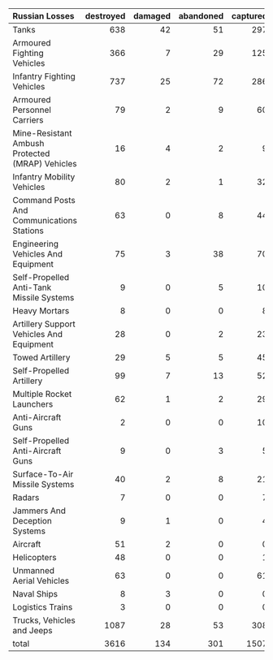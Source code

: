 | Russian Losses                                   |   destroyed |   damaged |   abandoned |   captured |   total |
|:-------------------------------------------------|------------:|----------:|------------:|-----------:|--------:|
| Tanks                                            |         638 |        42 |          51 |        297 |    1028 |
| Armoured Fighting Vehicles                       |         366 |         7 |          29 |        125 |     527 |
| Infantry Fighting Vehicles                       |         737 |        25 |          72 |        286 |    1120 |
| Armoured Personnel Carriers                      |          79 |         2 |           9 |         60 |     150 |
| Mine-Resistant Ambush Protected  (MRAP) Vehicles |          16 |         4 |           2 |          9 |      31 |
| Infantry Mobility Vehicles                       |          80 |         2 |           1 |         32 |     115 |
| Command Posts And Communications Stations        |          63 |         0 |           8 |         44 |     115 |
| Engineering Vehicles And Equipment               |          75 |         3 |          38 |         70 |     186 |
| Self-Propelled Anti-Tank Missile Systems         |           9 |         0 |           5 |         10 |      24 |
| Heavy Mortars                                    |           8 |         0 |           0 |          8 |      16 |
| Artillery Support Vehicles And Equipment         |          28 |         0 |           2 |         23 |      53 |
| Towed Artillery                                  |          29 |         5 |           5 |         45 |      84 |
| Self-Propelled Artillery                         |          99 |         7 |          13 |         52 |     171 |
| Multiple Rocket Launchers                        |          62 |         1 |           2 |         29 |      94 |
| Anti-Aircraft Guns                               |           2 |         0 |           0 |         10 |      12 |
| Self-Propelled Anti-Aircraft Guns                |           9 |         0 |           3 |          5 |      17 |
| Surface-To-Air Missile Systems                   |          40 |         2 |           8 |         21 |      71 |
| Radars                                           |           7 |         0 |           0 |          7 |      14 |
| Jammers And Deception Systems                    |           9 |         1 |           0 |          4 |      14 |
| Aircraft                                         |          51 |         2 |           0 |          0 |      53 |
| Helicopters                                      |          48 |         0 |           0 |          1 |      49 |
| Unmanned Aerial Vehicles                         |          63 |         0 |           0 |         61 |     124 |
| Naval Ships                                      |           8 |         3 |           0 |          0 |      11 |
| Logistics Trains                                 |           3 |         0 |           0 |          0 |       3 |
| Trucks, Vehicles and Jeeps                       |        1087 |        28 |          53 |        308 |    1476 |
| total                                            |        3616 |       134 |         301 |       1507 |    5558 |